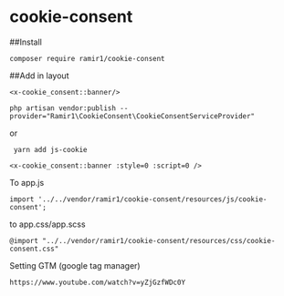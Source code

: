 # cookie-consent
##Install

    composer require ramir1/cookie-consent

##Add in layout

    <x-cookie_consent::banner/>
    
    php artisan vendor:publish --provider="Ramir1\CookieConsent\CookieConsentServiceProvider"
    
 or
 
     yarn add js-cookie
 
    <x-cookie_consent::banner :style=0 :script=0 />
    
  To app.js
  
    import '../../vendor/ramir1/cookie-consent/resources/js/cookie-consent';
    
  to app.css/app.scss
  
    @import "../../vendor/ramir1/cookie-consent/resources/css/cookie-consent.css"  

Setting GTM (google tag manager)

    https://www.youtube.com/watch?v=yZjGzfWDc0Y
